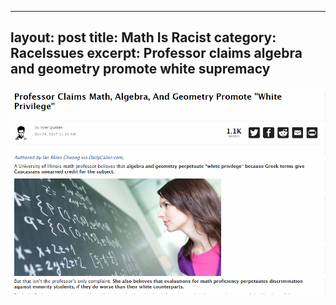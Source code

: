 
---
layout: post
title: Math Is Racist
category: RaceIssues
excerpt: Professor claims algebra and geometry promote white supremacy
---
<img src="images/Feminism/MathRacist.PNG" />
